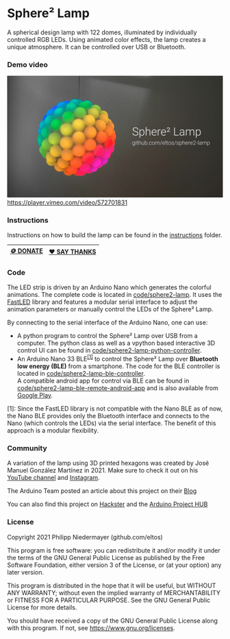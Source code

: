 # Sphere² Lamp

A spherical design lamp with 122 domes, illuminated by individually controlled RGB LEDs.
Using animated color effects, the lamp creates a unique atmosphere.
It can be controlled over USB or Bluetooth.


### Demo video

[![Demo video](cover.jpg)](https://player.vimeo.com/video/572701831)  
https://player.vimeo.com/video/572701831


### Instructions

Instructions on how to build the lamp can be found in the [instructions](instructions) folder.

| [🪙 DONATE](https://github.com/sponsors/eltos) | [❤️ SAY THANKS](https://saythanks.io/to/eltos)
|-|-|

### Code

The LED strip is driven by an Arduino Nano which generates the colorful animations.
The complete code is located in [code/sphere2-lamp](code/sphere2-lamp).
It uses the [FastLED](https://github.com/FastLED/FastLED) library and features a modular serial interface to adjust the animation parameters or manually control the LEDs of the Sphere² Lamp.

By connecting to the serial interface of the Arduino Nano, one can use:
- A python program to control the Sphere² Lamp over USB from a computer.
  The python class as well as a vpython based interactive 3D control UI can be found in [code/sphere2-lamp-python-controller](code/sphere2-lamp-python-controller).  
- An Arduino Nano 33 BLE<sup>[[1]](#footnote-1)</sup> to control the Sphere² Lamp over **Bluetooth low energy (BLE)** from a smartphone.
  The code for the BLE controller is located in [code/sphere2-lamp-ble-controller](code/sphere2-lamp-ble-controller).  
  A compatible android app for control via BLE can be found in [code/sphere2-lamp-ble-remote-android-app](code/sphere2-lamp-ble-remote-android-app) and is also available from [Google Play](https://play.google.com/store/apps/details?id=com.github.eltos.sphere2lamp).


<a name="footnote-1">[1]</a>: Since the FastLED library is not compatible with the Nano BLE as of now, the Nano BLE provides only the Bluetooth interface and connects to the Nano (which controls the LEDs) via the serial interface. The benefit of this approach is a modular flexibility.


### Community

A variation of the lamp using 3D printed hexagons was created by José Manuel González Martínez in 2021. Make sure to check it out on his [YouTube channel](https://youtu.be/2CoAVQVOjtA) and [Instagram](https://www.instagram.com/p/CXEKfohqzcN).

The Arduino Team posted an article about this project on their [Blog](https://blog.arduino.cc/2021/08/11/this-lamp-consists-of-122-led-lit-domes-on-a-sphere-controllable-over-bluetooth/)

You can also find this project on [Hackster](https://www.hackster.io/eltos/sphere-lamp-35d5f7) and the [Arduino Project HUB](https://create.arduino.cc/projecthub/eltos/sphere-lamp-35d5f7/)



### License

Copyright 2021  Philipp Niedermayer (github.com/eltos)

This program is free software: you can redistribute it and/or modify
it under the terms of the GNU General Public License as published by
the Free Software Foundation, either version 3 of the License, or
(at your option) any later version.

This program is distributed in the hope that it will be useful,
but WITHOUT ANY WARRANTY; without even the implied warranty of
MERCHANTABILITY or FITNESS FOR A PARTICULAR PURPOSE.  See the
GNU General Public License for more details.

You should have received a copy of the GNU General Public License
along with this program. If not, see https://www.gnu.org/licenses.
